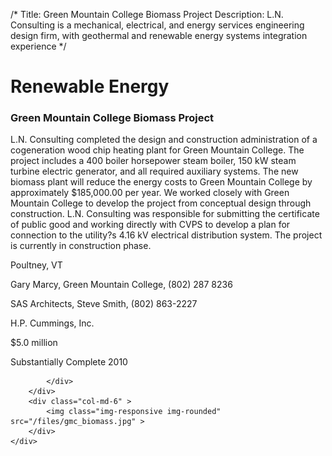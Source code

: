 /*
Title: Green Mountain College Biomass Project
Description: L.N. Consulting is a mechanical, electrical, and energy services engineering design firm, with geothermal and renewable energy systems integration experience
*/

# Renewable Energy

<div>
	<div class="row">
		<div class="col-md-6" >
			<div class="well" >
				<h3>Green Mountain College Biomass Project</h3>
				<p>
   
   L.N. Consulting completed the design and construction administration of a cogeneration wood chip heating plant for Green Mountain College.  The project includes a 400 boiler horsepower steam boiler, 150 kW steam turbine electric generator, and all required auxiliary systems.  The new biomass plant will reduce the energy costs to Green Mountain College by approximately $185,000.00 per year.  We worked closely with Green Mountain College to develop the project from conceptual design through construction.  L.N. Consulting was responsible for submitting the certificate of public good and working directly with CVPS to develop a plan for connection to the utility?s 4.16 kV electrical distribution system.  The project is currently in construction phase.
</p>
				<p>Poultney, VT</p>
				<p>Gary Marcy, Green Mountain College, (802) 287 8236</p>
				<p>SAS Architects, Steve Smith, (802) 863-2227</p>
				<p>H.P. Cummings, Inc.</p>
				<p>$5.0 million</p>
				<p>Substantially Complete 2010</p>
				<p></p>
				
			</div>
		</div>
		<div class="col-md-6" >
			<img class="img-responsive img-rounded" src="/files/gmc_biomass.jpg" >
		</div>
	</div>
</div>